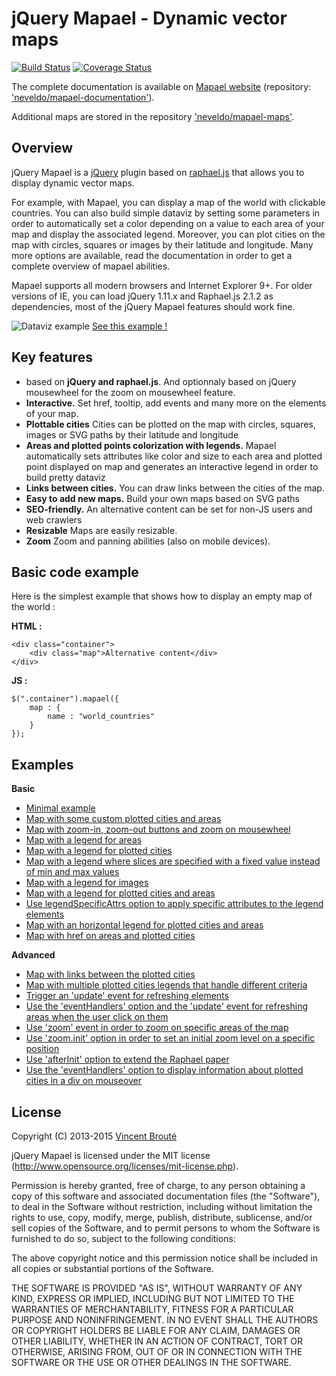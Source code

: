 # jQuery Mapael - Dynamic vector maps

[![Build Status](https://travis-ci.org/neveldo/jQuery-Mapael.svg?branch=master)](https://travis-ci.org/neveldo/jQuery-Mapael) [![Coverage Status](https://coveralls.io/repos/neveldo/jQuery-Mapael/badge.svg?branch=master&service=github)](https://coveralls.io/github/neveldo/jQuery-Mapael?branch=master)

The complete documentation is available on [Mapael website](http://www.vincentbroute.fr/mapael) (repository:  ['neveldo/mapael-documentation'](https://github.com/neveldo/mapael-documentation)).

Additional maps are stored in the repository ['neveldo/mapael-maps'](https://github.com/neveldo/mapael-maps).

## Overview

jQuery Mapael is a [jQuery](http://jquery.com/) plugin based on [raphael.js](http://raphaeljs.com/) that allows you to display dynamic vector maps.  

For example, with Mapael, you can display a map of the world with clickable countries. You can also build simple dataviz by setting some parameters in order to automatically set a color depending on a value to each area of your map and display the associated legend. Moreover, you can plot cities on the map with circles, squares or images by their latitude and longitude. Many more options are available, read the documentation in order to get a complete overview of mapael abilities.

Mapael supports all modern browsers and Internet Explorer 9+. For older versions of IE, you can load jQuery 1.11.x and Raphael.js 2.1.2 as dependencies, most of the jQuery Mapael features should work fine.

![Dataviz example](http://www.vincentbroute.fr/mapael/assets/img/world-example.png)
[See this example !](http://www.vincentbroute.fr/mapael/usecases/world)

## Key features

*   based on **jQuery and raphael.js**. And optionnaly based on jQuery mousewheel for the zoom on mousewheel feature.
*   **Interactive.** Set href, tooltip, add events and many more on the elements of your map.
*   **Plottable cities**  Cities can be plotted on the map with circles, squares, images or SVG paths by their latitude and longitude
*   **Areas and plotted points colorization with legends.** Mapael automatically sets attributes like color and size to each area and plotted point displayed on map and generates an interactive legend in order to build pretty dataviz
*   **Links between cities.** You can draw links between the cities of the map.
*   **Easy to add new maps.** Build your own maps based on SVG paths
*   **SEO-friendly.** An alternative content can be set for non-JS users and web crawlers
*   **Resizable** Maps are easily resizable.
*   **Zoom** Zoom and panning abilities (also on mobile devices).

## Basic code example

Here is the simplest example that shows how to display an empty map of the world :

**HTML :**

    <div class="container">
        <div class="map">Alternative content</div>
    </div>

**JS :**

    $(".container").mapael({
        map : {
            name : "world_countries"
        }
    });

## Examples

**Basic**

*   [Minimal example](http://jsfiddle.net/neveldo/tn5AF/)
*   [Map with some custom plotted cities and areas](http://jsfiddle.net/neveldo/z559d0s2/)
*   [Map with zoom-in, zoom-out buttons and zoom on mousewheel](http://jsfiddle.net/neveldo/jh4jzyhw/)
*   [Map with a legend for areas](http://jsfiddle.net/neveldo/TUYHN/)
*   [Map with a legend for plotted cities](http://jsfiddle.net/neveldo/n6XyQ/)
*   [Map with a legend where slices are specified with a fixed value instead of min and max values](http://jsfiddle.net/neveldo/bgjh7a4f/)
*   [Map with a legend for images](http://jsfiddle.net/neveldo/1jjq6g9y/)
*   [Map with a legend for plotted cities and areas](http://jsfiddle.net/neveldo/VqwUZ/)
*   [Use legendSpecificAttrs option to apply specific attributes to the legend elements](http://jsfiddle.net/neveldo/5o16cw7s/)
*   [Map with an horizontal legend for plotted cities and areas](http://jsfiddle.net/neveldo/qr540oyv/)
*   [Map with href on areas and plotted cities](http://jsfiddle.net/neveldo/dqcbkp4z/)

**Advanced**

*   [Map with links between the plotted cities](http://jsfiddle.net/neveldo/yckqj78q/)
*   [Map with multiple plotted cities legends that handle different criteria](http://jsfiddle.net/neveldo/xd2azoxL/)
*   [Trigger an 'update' event for refreshing elements](http://jsfiddle.net/neveldo/TKUy4/)
*   [Use the 'eventHandlers' option and the 'update' event for refreshing areas when the user click on them](http://jsfiddle.net/neveldo/qGwWr/)
*   [Use 'zoom' event in order to zoom on specific areas of the map](http://jsfiddle.net/neveldo/ejf9dsL9/)
*   [Use 'zoom.init' option in order to set an initial zoom level on a specific position](http://jsfiddle.net/neveldo/6ms3vusb/)
*   [Use 'afterInit' option to extend the Raphael paper](http://jsfiddle.net/neveldo/xqpwwLqg/)
*   [Use the 'eventHandlers' option to display information about plotted cities in a div on mouseover](http://jsfiddle.net/neveldo/b5fj4qod/)

## License

Copyright (C) 2013-2015 [Vincent Brouté](http://www.vincentbroute.fr)

jQuery Mapael is licensed under the MIT license (http://www.opensource.org/licenses/mit-license.php).

Permission is hereby granted, free of charge, to any person obtaining a copy of this software and associated documentation files (the "Software"), to deal in the Software without restriction, including without limitation the rights to use, copy, modify, merge, publish, distribute, sublicense, and/or sell copies of the Software, and to permit persons to whom the Software is furnished to do so, subject to the following conditions:

The above copyright notice and this permission notice shall be included in all copies or substantial portions of the Software.

THE SOFTWARE IS PROVIDED "AS IS", WITHOUT WARRANTY OF ANY KIND, EXPRESS OR IMPLIED, INCLUDING BUT NOT LIMITED TO THE WARRANTIES OF MERCHANTABILITY, FITNESS FOR A PARTICULAR PURPOSE AND NONINFRINGEMENT. IN NO EVENT SHALL THE AUTHORS OR COPYRIGHT HOLDERS BE LIABLE FOR ANY CLAIM, DAMAGES OR OTHER LIABILITY, WHETHER IN AN ACTION OF CONTRACT, TORT OR OTHERWISE, ARISING FROM, OUT OF OR IN CONNECTION WITH THE SOFTWARE OR THE USE OR OTHER DEALINGS IN THE SOFTWARE.
